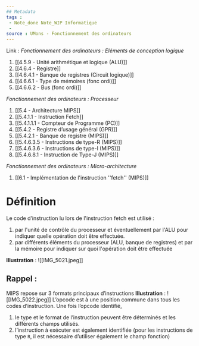 ```yaml
---
## Metadata
tags : 
 - Note_done Note_WIP Informatique
 - 
source : UMons - Fonctionnement des ordinateurs
---
```


Link :
_Fonctionnement des ordinateurs : Eléments de conception logique_
1. [[4.5.9 - Unité arithmétique et logique (ALU)]]
6. [[4.6.4 - Registre]]
7. [[4.6.4.1 - Banque de registres (Circuit logique)]]
8. [[4.6.6.1 - Type de mémoires (fonc ordi)]]
9. [[4.6.6.2 - Bus (fonc ordi)]]

_Fonctionnement des ordinateurs : Processeur_
1. [[5.4 - Architecture MIPS]]
2. [[5.4.1.1 - Instruction Fetch]]
3. [[5.4.1.1.1 - Compteur de Programme (PC)]]
4. [[5.4.2 - Registre d’usage général (GPR)]]
5. [[5.4.2.1 - Banque de registre (MIPS)]]
8. [[5.4.6.3.5 - Instructions de type-R (MIPS)]]
9. [[5.4.6.3.6 - Instructions de type-I (MIPS)]]
10. [[5.4.6.8.1 - Instruction de Type-J (MIPS)]]



_Fonctionnement des ordinateurs : Micro-architecture_
1. [[6.1 - Implémentation de l'instruction ''fetch'' (MIPS)]]

# Définition
Le code d’instruction lu lors de l'instruction fetch est utilisé : 
1. par l'unité de contrôle du processeur et éventuellement par l'ALU pour indiquer quelle opération doit être effectuée.
2. par différents éléments du processeur (ALU, banque de registres) et  par la mémoire pour indiquer sur quoi l'opération doit être effectuée

**Illustration** : ![[IMG_5021.jpeg]]
## Rappel : 
MIPS repose sur 3 formats principaux d’instructions 
**Illustration** : ![[IMG_5022.jpeg]]
L’opcode est à une position commune dans tous les codes d’instruction. Une fois l’opcode identifié,
1. le type et le format de l’instruction peuvent être déterminés et les différents champs utilisés.
2. l’instruction à exécuter est également identifiée (pour les instructions de type `R`, il est nécessaire d’utiliser également le champ fonction)